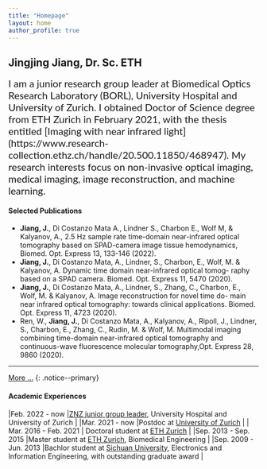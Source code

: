 ```yaml
---
title: "Homepage"
layout: home
author_profile: true
--- 
```

 
## Jingjing Jiang, Dr. Sc. ETH
 
<span style="font-family:Lato; font-size:20px;">
I am a junior research group leader at Biomedical Optics Research Laboratory (BORL), University Hospital and University of Zurich. I obtained Doctor of Science degree from ETH Zurich in February 2021, with the thesis entitled [Imaging with near infrared light](https://www.research-collection.ethz.ch/handle/20.500.11850/468947).  My research interests focus on non-invasive optical imaging, medical imaging, image reconstruction, and machine learning. 
</span>

#### Selected Publications
- **Jiang, J.**, Di Costanzo Mata A., Lindner S., Charbon E., Wolf M, & Kalyanov, A., 2.5 Hz sample rate time-domain near-infrared optical tomography based on SPAD-camera image tissue hemodynamics, Biomed. Opt. Express 13, 133-146 (2022). 
-  **Jiang, J.**, Di Costanzo Mata, A., Lindner, S., Charbon, E., Wolf, M. & Kalyanov, A. Dynamic time domain near-infrared optical tomog- raphy based on a SPAD camera. Biomed. Opt. Express 11, 5470 (2020). 
- **Jiang, J.**, Di Costanzo Mata, A., Lindner, S., Zhang, C., Charbon, E., Wolf, M. & Kalyanov, A. Image reconstruction for novel time do- main near infrared optical tomography: towards clinical applications. Biomed. Opt. Express 11, 4723 (2020).  
- Ren, W., **Jiang, J.**, Di Costanzo Mata, A., Kalyanov, A., Ripoll, J., Lindner, S., Charbon, E., Zhang, C., Rudin, M. & Wolf, M. Multimodal imaging combining time-domain near-infrared optical tomography and continuous-wave fluorescence molecular tomography,Opt.  Express 28, 9860 (2020).
 ---
[More ...](https://scholar.google.com/citations?user=hoy7VbIAAAAJ&hl=en&oi=sra)
{: .notice--primary} 


#### Academic Experiences

|Feb. 2022 - now	|[ZNZ junior group leader](https://www.neuroscience.uzh.ch/en/research/biomedical_technology.html#jiang), University Hospital and University of Zurich	|
|Mar. 2021 - now	|Postdoc at [University of Zurich](https://www.uzh.ch/en.html) 	|
| Mar. 2016 - Feb. 2021	| Doctoral student at [ETH Zurich](https://ethz.ch/en.html)	|
|Sep. 2013 - Sep. 2015	|Master student at [ETH Zurich](https://ethz.ch/en.html), Biomedical Engineering 	|
|Sep. 2009 - Jun. 2013	|Bachlor student at [Sichuan University](https://en.scu.edu.cn), Electronics and Information Engineering, with outstanding graduate award 	|
